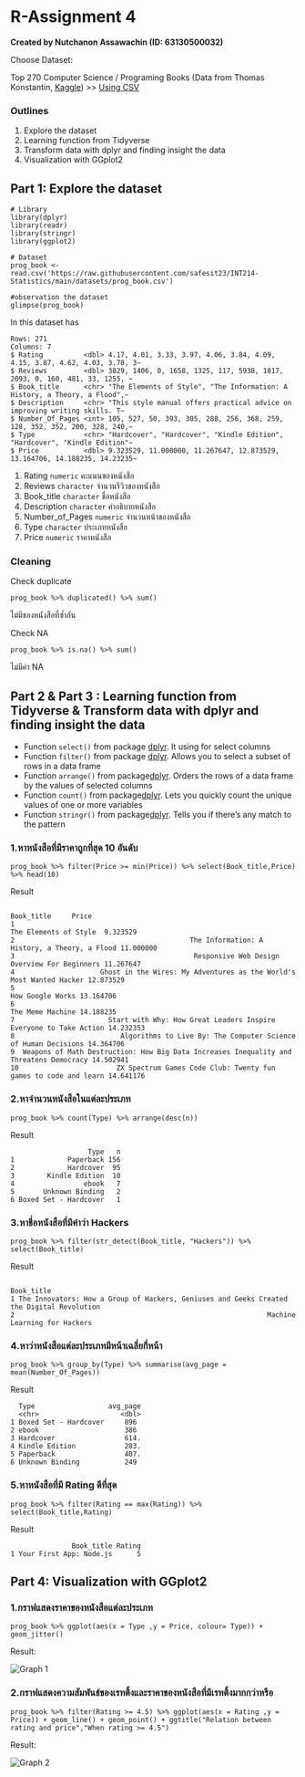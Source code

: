 # R-Assignment 4

**Created by Nutchanon Assawachin (ID: 63130500032)**

Choose Dataset:

Top 270 Computer Science / Programing Books (Data from Thomas Konstantin, [Kaggle](https://www.kaggle.com/thomaskonstantin/top-270-rated-computer-science-programing-books)) >> [Using CSV](https://raw.githubusercontent.com/safesit23/INT214-Statistics/main/datasets/prog_book.csv)

### Outlines

1. Explore the dataset
2. Learning function from Tidyverse
3. Transform data with dplyr and finding insight the data
4. Visualization with GGplot2

## Part 1: Explore the dataset

```
# Library
library(dplyr)
library(readr)
library(stringr)
library(ggplot2)

# Dataset
prog_book <- read.csv('https://raw.githubusercontent.com/safesit23/INT214-Statistics/main/datasets/prog_book.csv')

#observation the dataset
glimpse(prog_book)
```

In this dataset has

```
Rows: 271
Columns: 7
$ Rating          <dbl> 4.17, 4.01, 3.33, 3.97, 4.06, 3.84, 4.09, 4.15, 3.87, 4.62, 4.03, 3.78, 3~
$ Reviews         <dbl> 3829, 1406, 0, 1658, 1325, 117, 5938, 1817, 2093, 0, 160, 481, 33, 1255, ~
$ Book_title      <chr> "The Elements of Style", "The Information: A History, a Theory, a Flood",~
$ Description     <chr> "This style manual offers practical advice on improving writing skills. T~
$ Number_Of_Pages <int> 105, 527, 50, 393, 305, 288, 256, 368, 259, 128, 352, 352, 200, 328, 240,~
$ Type            <chr> "Hardcover", "Hardcover", "Kindle Edition", "Hardcover", "Kindle Edition"~
$ Price           <dbl> 9.323529, 11.000000, 11.267647, 12.873529, 13.164706, 14.188235, 14.23235~
```

1. Rating `numeric` คะแนนของหนังสือ
2. Reviews `character` จำนวนรีวิวของหนังสือ
3. Book_title `character` ชื่อหนังสือ
4. Description `character` คำอธิบายหนังสือ
5. Number_of_Pages `numeric` จำนวนหน้าของหนังสือ
6. Type `character` ประเภทหนังสือ
7. Price `numeric` ราคาหนังสือ

### Cleaning

Check duplicate

```
prog_book %>% duplicated() %>% sum()
```

ไม่มีของหนังสือที่ซ้ำกัน

Check NA

```
prog_book %>% is.na() %>% sum()
```

ไม่มีค่า NA

## Part 2 & Part 3 : Learning function from Tidyverse & Transform data with dplyr and finding insight the data

- Function `select()` from package [dplyr](https://dplyr.tidyverse.org/articles/dplyr.html#select-columns-with-select). It using for select columns
- Function `filter()` from package [dplyr](https://dplyr.tidyverse.org/reference/filter.html). Allows you to select a subset of rows in a data frame
- Function `arrange()` from package[dplyr](https://dplyr.tidyverse.org/reference/arrange.html). Orders the rows of a data frame by the values of selected columns
- Function `count()` from package[dplyr](https://dplyr.tidyverse.org/reference/count.html). Lets you quickly count the unique values of one or more variables
- Function `stringr()` from package[dplyr](https://stringr.tidyverse.org/reference/str_detect.html). Tells you if there’s any match to the pattern

### 1.หาหนังสือที่มีราคาถูกที่สุด 10 อันดับ

```
prog_book %>% filter(Price >= min(Price)) %>% select(Book_title,Price) %>% head(10)
```

Result

```
                                                                               Book_title     Price
1                                                                   The Elements of Style  9.323529
2                                           The Information: A History, a Theory, a Flood 11.000000
3                                            Responsive Web Design Overview For Beginners 11.267647
4                     Ghost in the Wires: My Adventures as the World's Most Wanted Hacker 12.873529
5                                                                        How Google Works 13.164706
6                                                                        The Meme Machine 14.188235
7                       Start with Why: How Great Leaders Inspire Everyone to Take Action 14.232353
8                          Algorithms to Live By: The Computer Science of Human Decisions 14.364706
9  Weapons of Math Destruction: How Big Data Increases Inequality and Threatens Democracy 14.502941
10                        ZX Spectrum Games Code Club: Twenty fun games to code and learn 14.641176
```

### 2.หาจำนวนหนังสือในแต่ละประเภท

```
prog_book %>% count(Type) %>% arrange(desc(n))
```

Result

```
                   Type   n
1             Paperback 156
2             Hardcover  95
3        Kindle Edition  10
4                 ebook   7
5       Unknown Binding   2
6 Boxed Set - Hardcover   1
```

### 3.หาชื่อหนังสือที่มีคำว่า Hackers

```
prog_book %>% filter(str_detect(Book_title, "Hackers")) %>% select(Book_title)
```

Result

```
                                                                                 Book_title
1 The Innovators: How a Group of Hackers, Geniuses and Geeks Created the Digital Revolution
2                                                              Machine Learning for Hackers
```

### 4.หาว่าหนังสือแต่ละประเภทมีหน้าเฉลี่ยกี่หน้า

```
prog_book %>% group_by(Type) %>% summarise(avg_page = mean(Number_Of_Pages))
```

Result

```
  Type                  avg_page
  <chr>                    <dbl>
1 Boxed Set - Hardcover     896
2 ebook                     386
3 Hardcover                 614.
4 Kindle Edition            283.
5 Paperback                 407.
6 Unknown Binding           249
```

### 5.หาหนังสือที่มี Rating ดีที่สุด

```
prog_book %>% filter(Rating == max(Rating)) %>% select(Book_title,Rating)
```

Result

```
               Book_title Rating
1 Your First App: Node.js      5
```

## Part 4: Visualization with GGplot2

### 1.กราฟแสดงราคาของหนังสือแต่ละประเภท

```
prog_book %>% ggplot(aes(x = Type ,y = Price, colour= Type)) + geom_jitter()
```

Result:

![Graph 1](graph1.png)

### 2.กราฟแสดงความสัมพันธ์ของเรทติ้งและราคาของหนังสือที่มีเรทติ้งมากกว่าหรือ

```
prog_book %>% filter(Rating >= 4.5) %>% ggplot(aes(x = Rating ,y = Price)) + geom_line() + geom_point() + ggtitle("Relation between rating and price","When rating >= 4.5")
```

Result:

![Graph 2](graph2.png)
